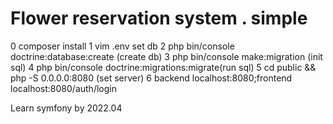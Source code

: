 # Flower reservation system . simple
0 composer install
1 vim .env set db
2 php bin/console doctrine:database:create (create db)
3 php bin/console make:migration (init sql)
4 php bin/console doctrine:migrations:migrate(run sql)
5 cd public && php -S 0.0.0.0:8080 (set server)
6 backend localhost:8080;frontend localhost:8080/auth/login



Learn symfony by 2022.04 
